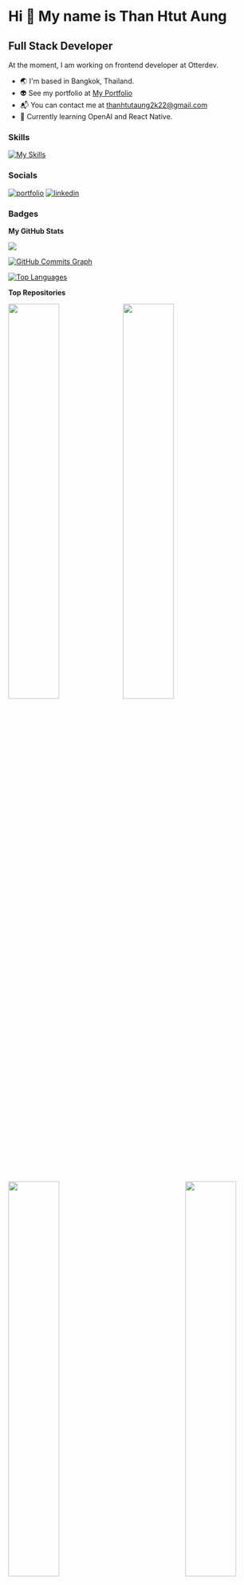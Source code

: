 # Hi :ghost: My name is Than Htut Aung

## Full Stack Developer

At the moment, I am working on frontend developer at Otterdev.

-  :earth_asia: I'm based in Bangkok, Thailand.
-  :alien: See my portfolio at [My Portfolio](http://thanhtutaung-portfolio.netlify.app/)
-  :mailbox_with_mail: You can contact me at [thanhtutaung2k22@gmail.com](mailto:thanhtutaung2k22@gmail.com)
-  :brain: Currently learning OpenAI and React Native.  

### Skills

[![My Skills](https://skillicons.dev/icons?i=react,ts,nextjs,tailwind,materialui,apollo,express,postgres,prisma,graphql)](https://skillicons.dev)

### Socials

[![portfolio](https://img.shields.io/badge/my_portfolio-000?style=for-the-badge&logo=ko-fi&logoColor=white)](http://thanhtutaung-portfolio.netlify.app/)
[![linkedin](https://img.shields.io/badge/linkedin-0A66C2?style=for-the-badge&logo=linkedin&logoColor=white)](https://www.linkedin.com/in/than-htut-aung-a80490202)

### Badges

<b>My GitHub Stats</b>

<a href="http://www.github.com/thanhtut28"><img src="https://github-readme-streak-stats.herokuapp.com/?user=thanhtut28&stroke=ffffff&background=1c1917&ring=0891b2&fire=0891b2&currStreakNum=ffffff&currStreakLabel=0891b2&sideNums=ffffff&sideLabels=ffffff&dates=ffffff&hide_border=true" /></a>

<a href="http://www.github.com/thanhtut28"><img src="https://activity-graph.herokuapp.com/graph?username=thanhtut28&bg_color=1c1917&color=ffffff&line=0891b2&point=ffffff&area_color=1c1917&area=true&hide_border=true&custom_title=GitHub%20Commits%20Graph" alt="GitHub Commits Graph" /></a>

<a href="https://github.com/thanhtut28" align="left"><img src="https://github-readme-stats.vercel.app/api/top-langs/?username=thanhtut28&langs_count=10&title_color=0891b2&text_color=ffffff&icon_color=0891b2&bg_color=1c1917&hide_border=true&locale=en&custom_title=Top%20%Languages" alt="Top Languages" /></a>

<b>Top Repositories</b>

<div widht="100%" align="center">
<a href="https://github.com/thanhtut28/stargazing-otw" align="left"><img align="left" width="45%" src="https://github-readme-stats.vercel.app/api/pin/?username=thanhtut28&repo=stargazing-otw&title_color=0891b2&text_color=ffffff&icon_color=0891b2&bg_color=1c1917&hide_border=true&locale=en" /></a>

<a href="https://github.com/thanhtut28/pos-frontend-mantine" align="left"><img align="left" width="45%" src="https://github-readme-stats.vercel.app/api/pin/?username=thanhtut28&repo=pos-frontend-mantine&title_color=0891b2&text_color=ffffff&icon_color=0891b2&bg_color=1c1917&hide_border=true&locale=en" /></a></div><br /><br /><br /><br /><br /><br /><br />

<div width="100%" align="center">
<a href="https://github.com/thanhtut28/food-order-app-frontend" align="left"><img align="left" width="45%" src="https://github-readme-stats.vercel.app/api/pin/?username=thanhtut28&repo=food-order-app-frontend&title_color=0891b2&text_color=ffffff&icon_color=0891b2&bg_color=1c1917&hide_border=true&locale=en" /></a>
<a href="https://github.com/thanhtut28/food-order-app" align="right"><img align="left" width="45%" src="https://github-readme-stats.vercel.app/api/pin/?username=thanhtut28&repo=food-order-app&title_color=0891b2&text_color=ffffff&icon_color=0891b2&bg_color=1c1917&hide_border=true&locale=en" /></a></div>
<br /><br /><br /><br /><br /><br /><br />
